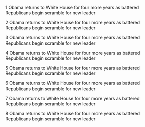 1 Obama returns to White House for four more years as battered Republicans begin scramble for new leader

2 Obama returns to White House for four more years as battered Republicans begin scramble for new leader

3 Obama returns to White House for four more years as battered Republicans begin scramble for new leader

4 Obama returns to White House for four more years as battered Republicans begin scramble for new leader

5 Obama returns to White House for four more years as battered Republicans begin scramble for new leader

6 Obama returns to White House for four more years as battered Republicans begin scramble for new leader

7 Obama returns to White House for four more years as battered Republicans begin scramble for new leader

8 Obama returns to White House for four more years as battered Republicans begin scramble for new leader